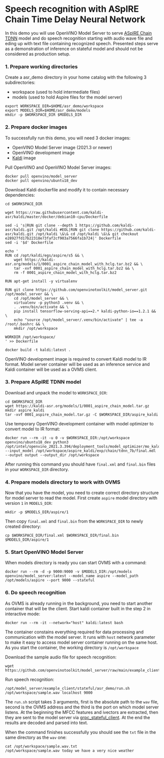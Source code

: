 # Speech recognition with ASpIRE Chain Time Delay Neural Network

In this demo you will use OpenVINO Model Server to serve [ASpIRE Chain TDNN](https://kaldi-asr.org/models/m1) model and do speech recognition starting with audio wave file and eding up with text file containing recognized speech. Presented steps serve as a demonstration of inference on stateful model and should not be considered as production setup.

### 1. Prepare working directories

Create a asr_demo directory in your home catalog with the following 3 subdirectories:
- workspace (used to hold intermediate files)
- models (used to hold Aspire files for the model server)

```
export WORKSPACE_DIR=$HOME/asr_demo/workspace
export MODELS_DIR=$HOME/asr_demo/models
mkdir -p $WORKSPACE_DIR $MODELS_DIR
```

### 2. Prepare docker images

To successfully run this demo, you will need 3 docker images:
- OpenVINO Model Server image (2021.3 or newer)
- OpenVINO development image
- [Kaldi](https://kaldi-asr.org/) image

Pull OpenVINO and OpenVINO Model Server images:
```
docker pull openvino/model_server
docker pull openvino/ubuntu18_dev
```

Download Kaldi dockerfile and modify it to contain necessary dependencies:

```
cd $WORKSPACE_DIR

wget https://raw.githubusercontent.com/kaldi-asr/kaldi/master/docker/debian10-cpu/Dockerfile

sed -i 's|RUN git clone --depth 1 https://github.com/kaldi-asr/kaldi.git /opt/kaldi #EOL|RUN git clone https://github.com/kaldi-asr/kaldi.git /opt/kaldi \&\& cd /opt/kaldi \&\& git checkout e28927fd17b22318e73faf2cf903a7566fa1b724|' Dockerfile
sed -i '$d' Dockerfile

echo '
RUN cd /opt/kaldi/egs/aspire/s5 && \
    wget https://kaldi-asr.org/models/1/0001_aspire_chain_model_with_hclg.tar.bz2 && \
    tar -xvf 0001_aspire_chain_model_with_hclg.tar.bz2 && \
    rm -f 0001_aspire_chain_model_with_hclg.tar.bz2

RUN apt-get install -y virtualenv

RUN git clone https://github.com/openvinotoolkit/model_server.git /opt/model_server && \
    cd /opt/model_server && \
    virtualenv -p python3 .venv && \
    . .venv/bin/activate && \
    pip install tensorflow-serving-api==2.* kaldi-python-io==1.2.1 && \
    echo "source /opt/model_server/.venv/bin/activate" | tee -a /root/.bashrc && \
    mkdir /opt/workspace

WORKDIR /opt/workspace/
' >> Dockerfile

docker build -t kaldi:latest .
```

OpenVINO development image is required to convert Kaldi model to IR format.
Model server container will be used as an inference service and Kaldi container will be used as a OVMS client.

### 3. Prepare ASpIRE TDNN model

Download and unpack the model to `WORKSPACE_DIR`:
```
cd $WORKSPACE_DIR
wget https://kaldi-asr.org/models/1/0001_aspire_chain_model.tar.gz
mkdir aspire_kaldi
tar -xvf 0001_aspire_chain_model.tar.gz -C $WORKSPACE_DIR/aspire_kaldi
```

Use temporary OpenVINO development container with model optimizer to convert model to IR format:

```
docker run --rm -it -u 0 -v $WORKSPACE_DIR:/opt/workspace openvino/ubuntu18_dev python3 /opt/intel/openvino_2021.3.394/deployment_tools/model_optimizer/mo_kaldi.py --input_model /opt/workspace/aspire_kaldi/exp/chain/tdnn_7b/final.mdl --output output --output_dir /opt/workspace
```

After running this command you should have `final.xml` and `final.bin` files in your `WORKSPACE_DIR` directory.

### 4. Prepare models directory to work with OVMS

Now that you have the model, you need to create correct directory structure for model server to read the model. First create `aspire` model directory with version `1` in `MODELS_DIR`:

```
mkdir -p $MODELS_DIR/aspire/1
```

Then copy `final.xml` and `final.bin` from the `WORKSPACE_DIR` to newly created directory:

```
cp $WORKSPACE_DIR/final.xml $WORKSPACE_DIR/final.bin $MODELS_DIR/aspire/1
```

### 5. Start OpenVINO Model Server

When models directory is ready you can start OVMS with a command:

```
docker run --rm -d -p 9000:9000 -v $MODELS_DIR:/opt/models openvino/model_server:latest --model_name aspire --model_path /opt/models/aspire --port 9000 --stateful
```

### 6. Do speech recognition

As OVMS is already running in the background, you need to start another container that will be the client.
Start kaldi container built in the step 2 in interactive mode:

```
docker run --rm -it --network="host" kaldi:latest bash
```

The container constains everything required for data processing and communication with the model server.
It runs with `host` network parameter to make it easy to access model server container running on the same host.
As you start the container, the working directory is `/opt/workspace`

Download the sample audio file for speech recognition:

```
wget https://github.com/openvinotoolkit/model_server/raw/main/example_client/stateful/asr_demo/sample.wav
```

Run speech recognition:
```
/opt/model_server/example_client/stateful/asr_demo/run.sh /opt/workspace/sample.wav localhost 9000
```

The `run.sh` script takes 3 arguments, first is the absolute path to the `wav` file, second is the OVMS address and the third is the port on which model server listens.
At the beginning the MFCC features and ivectors are extracted, then they are sent to the model server via [grpc_stateful_client](../grpc_stateful_client.py). At the end the results are decoded and parsed into text.

When the command finishes successfully you should see the `txt` file in the same directory as the `wav` one:
```
cat /opt/workspace/sample.wav.txt
/opt/workspace/sample.wav today we have a very nice weather
```
